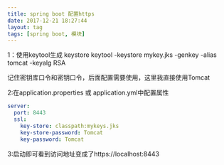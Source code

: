 ```yaml
---
title: spring boot 配置https
date: 2017-12-21 18:27:44
layout: tag
tags: [spring boot, 模块]
---
```



1：使用keytool生成 keystore
  keytool -keystore mykey.jks -genkey -alias tomcat -keyalg RSA
  
  记住密钥库口令和密钥口令，后面配置需要使用，这里我直接使用Tomcat
  
2:在application.properties 或 application.yml中配置属性
```yaml
server:
  port: 8443
  ssl:
    key-store: classpath:mykeys.jks
    key-store-password: Tomcat
    key-password: Tomcat
```

3:启动即可看到访问地址变成了https://localhost:8443